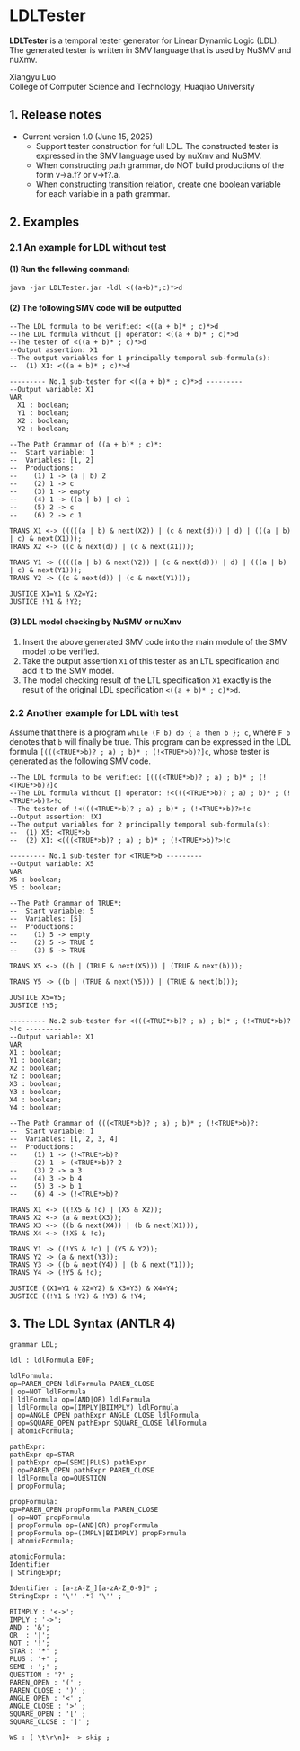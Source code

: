 # LDLTester

**LDLTester** is a temporal tester generator for Linear Dynamic Logic (LDL). The generated tester is written in SMV language that is used by NuSMV and nuXmv.

Xiangyu Luo  
College of Computer Science and Technology, Huaqiao University

## 1. Release notes

- Current version 1.0 (June 15, 2025)
  - Support tester construction for full LDL. The constructed tester is expressed in the SMV language used by nuXmv and NuSMV.
  - When constructing path grammar, do NOT build productions of the form v->a.f? or v->f?.a. 
  - When constructing transition relation, create one boolean variable for each variable in a path grammar.

## 2. Examples
### 2.1 An example for LDL without test
#### (1) Run the following command:  
`java -jar LDLTester.jar -ldl <((a+b)*;c)*>d`

#### (2) The following SMV code will be outputted
```
--The LDL formula to be verified: <((a + b)* ; c)*>d
--The LDL formula without [] operator: <((a + b)* ; c)*>d
--The tester of <((a + b)* ; c)*>d
--Output assertion: X1
--The output variables for 1 principally temporal sub-formula(s):
--  (1) X1: <((a + b)* ; c)*>d

--------- No.1 sub-tester for <((a + b)* ; c)*>d ---------
--Output variable: X1
VAR
  X1 : boolean;
  Y1 : boolean;
  X2 : boolean;
  Y2 : boolean;

--The Path Grammar of ((a + b)* ; c)*:
--  Start variable: 1
--  Variables: [1, 2]
--  Productions:
--    (1) 1 -> (a | b) 2
--    (2) 1 -> c
--    (3) 1 -> empty
--    (4) 1 -> ((a | b) | c) 1
--    (5) 2 -> c
--    (6) 2 -> c 1

TRANS X1 <-> (((((a | b) & next(X2)) | (c & next(d))) | d) | (((a | b) | c) & next(X1)));
TRANS X2 <-> ((c & next(d)) | (c & next(X1)));

TRANS Y1 -> (((((a | b) & next(Y2)) | (c & next(d))) | d) | (((a | b) | c) & next(Y1)));
TRANS Y2 -> ((c & next(d)) | (c & next(Y1)));

JUSTICE X1=Y1 & X2=Y2;
JUSTICE !Y1 & !Y2;
```
#### (3) LDL model checking by NuSMV or nuXmv

1. Insert the above generated SMV code into the main module of the SMV model to be verified.
2. Take the output assertion `X1` of this tester as an LTL specification and add it to the SMV model.
3. The model checking result of the LTL specification `X1` exactly is the result of the original LDL specification `<((a + b)* ; c)*>d`.


### 2.2 Another example for LDL with test

Assume that there is a program `while (F b) do { a then b }; c`, where `F b` denotes that `b` will finally be true. This program can be expressed in the LDL formula `[(((<TRUE*>b)? ; a) ; b)* ; (!<TRUE*>b)?]c`, whose tester is generated as the following SMV code.

```
--The LDL formula to be verified: [(((<TRUE*>b)? ; a) ; b)* ; (!<TRUE*>b)?]c
--The LDL formula without [] operator: !<(((<TRUE*>b)? ; a) ; b)* ; (!<TRUE*>b)?>!c
--The tester of !<(((<TRUE*>b)? ; a) ; b)* ; (!<TRUE*>b)?>!c
--Output assertion: !X1
--The output variables for 2 principally temporal sub-formula(s):
--  (1) X5: <TRUE*>b
--  (2) X1: <(((<TRUE*>b)? ; a) ; b)* ; (!<TRUE*>b)?>!c

--------- No.1 sub-tester for <TRUE*>b ---------
--Output variable: X5
VAR
X5 : boolean;
Y5 : boolean;

--The Path Grammar of TRUE*:
--  Start variable: 5
--  Variables: [5]
--  Productions:
--    (1) 5 -> empty
--    (2) 5 -> TRUE 5
--    (3) 5 -> TRUE

TRANS X5 <-> ((b | (TRUE & next(X5))) | (TRUE & next(b)));

TRANS Y5 -> ((b | (TRUE & next(Y5))) | (TRUE & next(b)));

JUSTICE X5=Y5;
JUSTICE !Y5;

--------- No.2 sub-tester for <(((<TRUE*>b)? ; a) ; b)* ; (!<TRUE*>b)?>!c ---------
--Output variable: X1
VAR
X1 : boolean;
Y1 : boolean;
X2 : boolean;
Y2 : boolean;
X3 : boolean;
Y3 : boolean;
X4 : boolean;
Y4 : boolean;

--The Path Grammar of (((<TRUE*>b)? ; a) ; b)* ; (!<TRUE*>b)?:
--  Start variable: 1
--  Variables: [1, 2, 3, 4]
--  Productions:
--    (1) 1 -> (!<TRUE*>b)?
--    (2) 1 -> (<TRUE*>b)? 2
--    (3) 2 -> a 3
--    (4) 3 -> b 4
--    (5) 3 -> b 1
--    (6) 4 -> (!<TRUE*>b)?

TRANS X1 <-> ((!X5 & !c) | (X5 & X2));
TRANS X2 <-> (a & next(X3));
TRANS X3 <-> ((b & next(X4)) | (b & next(X1)));
TRANS X4 <-> (!X5 & !c);

TRANS Y1 -> ((!Y5 & !c) | (Y5 & Y2));
TRANS Y2 -> (a & next(Y3));
TRANS Y3 -> ((b & next(Y4)) | (b & next(Y1)));
TRANS Y4 -> (!Y5 & !c);

JUSTICE ((X1=Y1 & X2=Y2) & X3=Y3) & X4=Y4;
JUSTICE ((!Y1 & !Y2) & !Y3) & !Y4;
```

## 3. The LDL Syntax (ANTLR 4)
```antlrv4
grammar LDL;

ldl : ldlFormula EOF;

ldlFormula:  
op=PAREN_OPEN ldlFormula PAREN_CLOSE  
| op=NOT ldlFormula  
| ldlFormula op=(AND|OR) ldlFormula  
| ldlFormula op=(IMPLY|BIIMPLY) ldlFormula  
| op=ANGLE_OPEN pathExpr ANGLE_CLOSE ldlFormula  
| op=SQUARE_OPEN pathExpr SQUARE_CLOSE ldlFormula  
| atomicFormula;

pathExpr:  
pathExpr op=STAR  
| pathExpr op=(SEMI|PLUS) pathExpr  
| op=PAREN_OPEN pathExpr PAREN_CLOSE  
| ldlFormula op=QUESTION  
| propFormula;

propFormula: 
op=PAREN_OPEN propFormula PAREN_CLOSE  
| op=NOT propFormula  
| propFormula op=(AND|OR) propFormula  
| propFormula op=(IMPLY|BIIMPLY) propFormula  
| atomicFormula;

atomicFormula:  
Identifier                               
| StringExpr;

Identifier : [a-zA-Z_][a-zA-Z_0-9]* ;  
StringExpr : '\'' .*? '\'' ;

BIIMPLY : '<->';  
IMPLY : '->';  
AND : '&';  
OR  : '|';  
NOT : '!';  
STAR : '*' ;  
PLUS : '+' ;  
SEMI : ';' ;  
QUESTION : '?' ;  
PAREN_OPEN : '(' ;  
PAREN_CLOSE : ')' ;  
ANGLE_OPEN : '<' ;  
ANGLE_CLOSE : '>' ;  
SQUARE_OPEN : '[' ;  
SQUARE_CLOSE : ']' ;

WS : [ \t\r\n]+ -> skip ;
```
